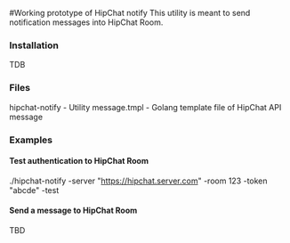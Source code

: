 #Working prototype of HipChat notify
This utility is meant to send notification messages into HipChat Room.

### Installation
TDB

### Files
hipchat-notify  -   Utility
message.tmpl   -   Golang template file of HipChat API message

### Examples

#### Test authentication to HipChat Room
./hipchat-notify -server "https://hipchat.server.com" -room 123 -token "abcde" -test

#### Send a message to HipChat Room
TBD
